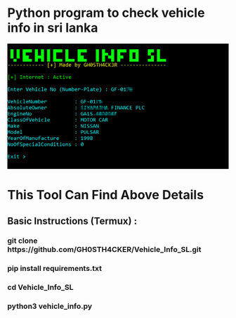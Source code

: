 # Python program to check vehicle info in sri lanka

![screenshot](https://github.com/GH0STH4CKER/Vehicle_Info_SL/blob/main/vehicle_info_ss.png?raw=true)

<h1> This Tool Can Find Above Details  </h2> 

<h2>Basic Instructions (Termux) :</h2> 
<h3>git clone https://github.com/GH0STH4CKER/Vehicle_Info_SL.git</h3>
<h3>pip install requirements.txt</h3>
<h3>cd Vehicle_Info_SL</h3>
<h3>python3 vehicle_info.py</h3>
